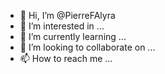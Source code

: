 - 👋 Hi, I’m @PierreFAlyra
- 👀 I’m interested in ...
- 🌱 I’m currently learning ...
- 💞️ I’m looking to collaborate on ...
- 📫 How to reach me ...

<!---
PierreFAlyra/PierreFAlyra is a ✨ special ✨ repository because its `README.md` (this file) appears on your GitHub profile.
You can click the Preview link to take a look at your changes.
--->
